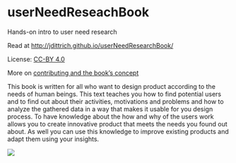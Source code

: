userNeedReseachBook
===================

Hands-on intro to user need research 

Read at http://jdittrich.github.io/userNeedResearchBook/

License: [CC-BY 4.0](https://creativecommons.org/licenses/by/4.0/)

More on [contributing and the book’s concept](https://github.com/jdittrich/userNeedResearchBook/blob/master/conceptAndContributing.md)

This book is written for all who want to design product according to the needs of human beings. 
This text teaches you how to find potential users and to find out about their activities, 
motivations and problems and how to analyze the gathered data in a way that makes it usable for you design process. 
To have knowledge about the how and why of the users work allows you to create innovative product that meets 
the needs you found out about. As well you can use this knowledge to improve existing products and 
adapt them using your insights.

<a href="http://jdittrich.github.io/userNeedResearchBook/"><img src="https://jdittrich.github.io/userNeedResearchBook/images/urBookCover.svg"></a>
